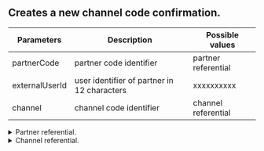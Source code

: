 ﻿## Creates a new channel code confirmation.

|    Parameters         |    Description                                   |   Possible values        |
  | ----------------------|------------------------------------------------|--------------------------|  
|     partnerCode       |   partner code identifier                       |    partner referential      |
|     externalUserId    |   user identifier of partner in 12 characters  |    xxxxxxxxxx            |
|     channel           |   channel code identifier                      |    channel referential   |

<details>
  <summary>Partner referential.</summary>
  |    Id    |   Code	  |
  | ---------|------------| 
  |     1    |   bizca    |
</details>

<details>
  <summary>Channel referential.</summary>
  |    Id    |   Code	  |   Description |
  | ---------|------------|---------------|
  |     1    |   Sms      |   Sms         |
  |     2    |   Email    |   Email       |
  |     4    |   Whatsapp |   Whatsapp    |
</details>